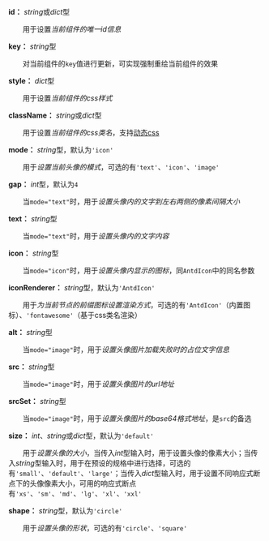 **id：** *string*或*dict*型

　　用于设置*当前组件的唯一id信息*

**key：** *string*型

　　对当前组件的`key`值进行更新，可实现强制重绘当前组件的效果

**style：** *dict*型

　　用于设置*当前组件的css样式*

**className：** *string*或*dict*型

　　用于设置*当前组件的css类名*，支持[动态css](/advanced-classname)

**mode：** *string*型，默认为`'icon'`

　　用于*设置当前头像的模式*，可选的有`'text'`、`'icon'`、`'image'`

**gap：** *int*型，默认为`4`

　　当`mode="text"`时，用于*设置头像内的文字到左右两侧的像素间隔大小*

**text：** *string*型

　　当`mode="text"`时，用于*设置头像内的文字内容*

**icon：** *string*型

　　当`mode="icon"`时，用于*设置头像内显示的图标*，同`AntdIcon`中的同名参数

**iconRenderer：** *string*型，默认为`'AntdIcon'`

　　用于*为当前节点的前缀图标设置渲染方式*，可选的有`'AntdIcon'`（内置图标）、`'fontawesome'`（基于css类名渲染）

**alt：** *string*型

　　当`mode="image"`时，用于*设置头像图片加载失败时的占位文字信息*

**src：** *string*型

　　当`mode="image"`时，用于*设置头像图片的url地址*

**srcSet：** *string*型

　　当`mode="image"`时，用于*设置头像图片的base64格式地址*，是`src`的备选

**size：** *int*、*string*或*dict*型，默认为`'default'`

　　用于*设置头像的大小*，当传入*int*型输入时，用于设置头像的像素大小；当传入*string*型输入时，用于在预设的规格中进行选择，可选的有`'small'`、`'default'`、`'large'`；当传入*dict*型输入时，用于设置不同响应式断点下的头像像素大小，可用的响应式断点有`'xs'`、`'sm'`、`'md'`、`'lg'`、`'xl'`、`'xxl'`

**shape：** *string*型，默认为`'circle'`

　　用于*设置头像的形状*，可选的有`'circle'`、`'square'`